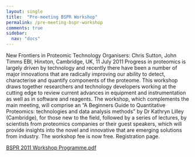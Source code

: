 ```yaml
---
layout: single
title:  "Pre-meeting BSPR Workshop"
permalink: /pre-meeting-bspr-workshop
comments: true
sidebar:
  nav: "docs"
---
```


New Frontiers in Proteomic Technology Organisers: Chris Sutton, John Timms EBI, Hinxton, Cambridge, UK, 11 July 2011 Progress in proteomics is largely driven by technology and recently there have been a number of major innovations that are radically improving our ability to detect, characterise and quantify components of the proteome. This workshop draws together researchers and technology developers working at the cutting edge to review current advances in equipment and instrumentation as well as in software and reagents. The workshop, which complements the main meeting, will comprise an “A Beginners Guide to Quantitative Proteomics: technologies and data analysis methods” by Dr Kathryn Lilley (Cambridge), for those new to the field, followed by a series of lectures, by scientists from proteomics companies or their guest speakers, which will provide insights into the novel and innovative that are emerging solutions from industry. The workshop fee is now free. Registration page.

[BSPR 2011 Workshop Programme.pdf]({{site.baseurl}}/assets/files/BSPR_2011_Programme.pdf)